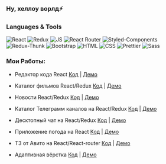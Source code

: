 ### Ну, хеллоу ворлд⚡

### Languages & Tools
![React](https://img.shields.io/badge/REACT-000?style=for-the-badge&logo=REACT)
![Redux](https://img.shields.io/badge/REDUX-000?style=for-the-badge&logo=Redux&logoColor=violet)
![JS](https://img.shields.io/badge/JavaScript-000?style=for-the-badge&logo=JavaScript&logoColor=yellow)
![React Router](https://img.shields.io/badge/ReactRouter-000?style=for-the-badge&logo=ReactRouter&logoColor=yellow)
![Styled-Components](https://img.shields.io/badge/StyledComponents-000?style=for-the-badge&logo=StyledComponents&logoColor=purpl)
![Redux-Thunk](https://img.shields.io/badge/ReduxThunk-000?style=for-the-badge&logo=&logoColor=1)
![Bootstrap](https://img.shields.io/badge/Bootstrap-000?style=for-the-badge&logo=Bootstrap)
![HTML](https://img.shields.io/badge/HTML-000?style=for-the-badge&logo=html&logoColor=red)
![CSS](https://img.shields.io/badge/CSS-000?style=for-the-badge&logo=css&logoColor=fff)
![Prettier](https://img.shields.io/badge/Prettier-000?style=for-the-badge&logo=Prettier&logoColor=yellow)
![Sass](https://camo.githubusercontent.com/804118485087954e4cc74dd73f90d14cf27912c265c24100da7dff6e53e6b15c/68747470733a2f2f696d672e736869656c64732e696f2f62616467652f534153532d3030303f7374796c653d666f722d7468652d6261646765266c6f676f3d53415353266c6f676f436f6c6f723d)


### Мои Работы:

  - Редактор кода React
 [Код](https://github.com/SheDeMere/code-editor) | [Демо](https://code-editor-gules.vercel.app/)
 
  - Каталог фильмов React/Redux 
 [Код](https://github.com/SheDeMere/movie-app) | [Демо](https://movie-pet-project.herokuapp.com/)

 - Новости React/Redux 
[Код](https://github.com/SheDeMere/News-app) | [Демо](https://eldit-news.herokuapp.com/) 

 - Каталог Телеграмм каналов на React/Redux 
[Код](https://github.com/SheDeMere/telegram-channels-new) | [Демо](https://intocode-project-telegram.herokuapp.com/) 

- Десктопный чат на React/Redux
[Код](https://github.com/SheDeMere/react-chat) | [Демо](https://boiling-peak-29085.herokuapp.com/)

- Приложение погода на React
[Код](https://github.com/SheDeMere/weatherApp) | [Демо](https://shedemere.github.io/weatherApp/)
   
- ТЗ от Авито на React/React-router
[Код](https://github.com/SheDeMere/avito) | [Демо](https://vast-wildwood-19897.herokuapp.com/)

- Адаптивная вёрстка
[Код](https://github.com/SheDeMere/Auto-blog) | [Демо](https://shedemere.github.io/Auto-blog/)






